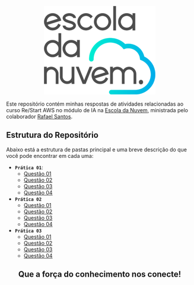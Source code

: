 <div align="center">
    <img src="./assets/logo.png">
</div>

Este repositório contém minhas respostas de atividades relacionadas ao curso Re/Start AWS no módulo de IA na [Escola da Nuvem](https://escoladanuvem.org/), ministrada pelo colaborador [Rafael Santos](https://www.linkedin.com/in/rafasantosbzr/).

## Estrutura do Repositório

Abaixo está a estrutura de pastas principal e uma breve descrição do que você pode encontrar em cada uma:

- **`Prática 01`**:
    - [Questão 01](./pratica-1/atv-1/)
    - [Questão 02](./pratica-1/atv-2/)
    - [Questão 03](./pratica-1/atv-3/)
    - [Questão 04](./pratica-1/atv-4/)
- **`Prática 02`**
    - [Questão 01](./pratica-2/atv-1/)
    - [Questão 02](./pratica-2/atv-2/)
    - [Questão 03](./pratica-2/atv-3/)
    - [Questão 04](./pratica-2/atv-4/)
- **`Prática 03`**
    - [Questão 01](./pratica-3/atv-1/)
    - [Questão 02](./pratica-3/atv-2/)
    - [Questão 03](./pratica-3/atv-3/)
    - [Questão 04](./pratica-3/atv-4/)

<div align="center">
    <h2>Que a força do conhecimento nos conecte!</h2>
</div>

